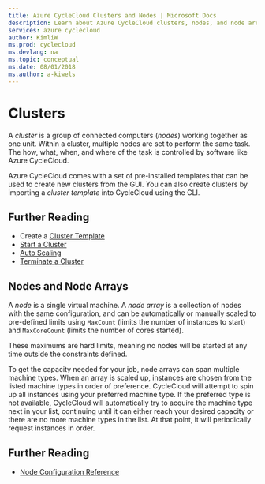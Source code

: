 ```yaml
---
title: Azure CycleCloud Clusters and Nodes | Microsoft Docs
description: Learn about Azure CycleCloud clusters, nodes, and node arrays.
services: azure cyclecloud
author: KimliW
ms.prod: cyclecloud
ms.devlang: na
ms.topic: conceptual
ms.date: 08/01/2018
ms.author: a-kiwels
---
```


# Clusters

A *cluster* is a group of connected computers (*nodes*) working together as one unit. Within a cluster, multiple nodes are set to perform the same task. The how, what, when, and where of the task is controlled by software like Azure CycleCloud.

Azure CycleCloud comes with a set of pre-installed templates that can be used to create new clusters from the GUI. You can also create clusters by importing a *cluster template* into CycleCloud using the CLI.

## Further Reading

* Create a [Cluster Template](cluster-templates.md)
* [Start a Cluster](start-cluster.md)
* [Auto Scaling](autoscale.md)
* [Terminate a Cluster](end-cluster.md)

## Nodes and Node Arrays

A *node* is a single virtual machine. A *node array* is a collection of nodes with the same configuration, and can be automatically or manually scaled to pre-defined limits using `MaxCount` (limits the number of instances to start) and `MaxCoreCount` (limits the number of cores started).

These maximums are hard limits, meaning no nodes will be started at any time outside the constraints defined.

To get the capacity needed for your job, node arrays can span multiple machine types. When an array is scaled up, instances are chosen from the listed machine types in order of preference. CycleCloud will attempt to spin up all instances using your preferred machine type. If the preferred type is not available, CycleCloud will automatically try to acquire the machine type next in your list, continuing until it can either reach your desired capacity or there are no more machine types in the list. At that point, it will periodically request instances in order.

## Further Reading

* [Node Configuration Reference](node-configuration-reference.md)
